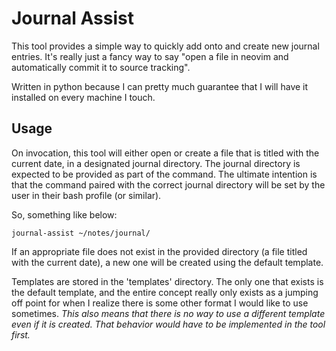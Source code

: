 # Journal Assist 

This tool provides a simple way to quickly add onto and create new journal entries. 
It's really just a fancy way to say "open a file in neovim and automatically commit it to source tracking".

Written in python because I can pretty much guarantee that I will have it installed on every machine I touch. 

## Usage

On invocation, this tool will either open or create a file that is titled with the current date, in a designated journal directory. 
The journal directory is expected to be provided as part of the command.
The ultimate intention is that the command paired with the correct journal directory will be set by the user in their bash profile (or similar).

So, something like below: 

`journal-assist ~/notes/journal/`

If an appropriate file does not exist in the provided directory (a file titled with the current date), a new one will be created using the default template. 

Templates are stored in the 'templates' directory. 
The only one that exists is the default template, and the entire concept really only exists as a jumping off point for when I realize there is some other format I would like to use sometimes. 
*This also means that there is no way to use a different template even if it is created. That behavior would have to be implemented in the tool first.*


